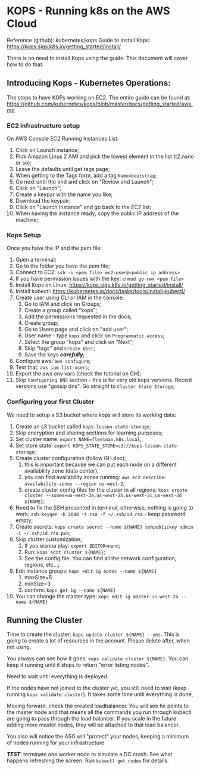 # KOPS - Running k8s on the AWS Cloud
Reference (github): kubernetes/kops
Guide to install Kops: https://kops.sigs.k8s.io/getting_started/install/


There is no need to install Kops using the guide. This document will cover how to do that.

## Introducing Kops - Kubernetes Operations:

The steps to have KOPs working on EC2. The entire guide can be found at: https://github.com/kubernetes/kops/blob/master/docs/getting_started/aws.md


### EC2 infrastructure setup

On AWS Console EC2 Running Instances List:
1. Click on Launch instance;
2. Pick Amazon Linux 2 AMI and pick the lowest element in the list (t2.nano or so);
3. Leave the defaults until get tags page;
4. When getting to the Tags form, add a tag `Name=bootstrap`;
5. Go next until the end and click on "Review and Launch";
6. Click on "Launch";
7. Create a keypar with the name you like;
8. Download the keypair;
9. Click on "Launch Instance" and go back to the EC2 list;
10. When having the instance ready, copy the public IP address of the machine;
    
### Kops Setup

Once you have the IP and the pem file:
1. Open a terminal;
2. Go to the folder you have the pem file;
3. Connect to EC2: `ssh -i <pem file> ec2-user@<public ip address>`
4. If you have permission issues with the key: `chmod go-rwx <pem file>`
5. Install Kops on Linux: https://kops.sigs.k8s.io/getting_started/install/
6. Install kubectl: https://kubernetes.io/docs/tasks/tools/install-kubectl/
7. Create user using CLI or IAM in the console:
   1. Go to IAM and click on Groups;
   2. Create a group called "kops";
   3. Add the permissions requested in the docs;
   4. Create group;
   5. Go to Users page and click on "add user";
   6. User name - type `kops` and click on `Programmatic access`;
   7. Select the group "kops" and click on "Next";
   8. Skip "tags" and `Create User`;
   9. Save the keys ***carefully***;
8. Configure aws: `aws configure`;
9. Test that: `aws iam list-users`;
10. Export the aws env vars (check the tutorial on GH);
11. Skip `Configuring DNS` section - this is for very old kops versions. Recent versions use "gossip dns". Go straight to `Cluster State Storage`;

### Configuring your first Cluster

We need to setup a S3 bucket where kops will store its working data:

1. Create an s3 bucket called `kops-lesson-state-storage`;
2. Skip encryption and sharing sections for learning purposes;
3. Set cluster name: `export NAME=fleetman.k8s.local`;
4. Set store state: `export KOPS_STATE_STORE=s3://kops-lesson-state-storage`;
5. Create cluster configuration (follow GH doc);
   1. this is important because we can put each node on a different availability zone (data center);
   2. you can find availability zones running: `aws ec2 describe-availability-zones --region us-west-2`;
   3. create cluster config files for the cluster in all regions: `kops create cluster --zones=us-west-2a,us-west-2b,us-west-2c,us-west-2d ${NAME}`;
6. Need to fix the SSH presented in terminal, otherwise, nothing is going to work: `ssh-keygen -b 2048 -t rsa -f ~/.ssh/id_rsa` - keep password empty;
7. Create secrets: `kops create secret --name ${NAME} sshpublickey admin -i ~/.ssh/id_rsa.pub`;
8. Skip cluster customization;
   1. If you wanna play: `export EDITOR=nano`;
   2. Run: `kops edit cluster ${NAME}`;
   3. See the config file. You can find all the network configuration, regions, etc...;
9. Edit instance groups: `kops edit ig nodes --name ${NAME}`
   1.  maxSize=5
   2.  minSize=3
   3.  confirm: `kops get ig --name ${NAME}`
10. You can change the master type: `kops edit ig master-us-west-2a --name ${NAME}`


## Running the Cluster

Time to create the cluster: `kops update cluster ${NAME} --yes`. This is going to create a lot of resources in the account. Please delete after, when not using.

You always can see how it goes: `kops validate cluster ${NAME}`. You can keep it running until it stops to return "error listing nodes".

Need to wait until everything is deployed.

If the nodes have not joined to the cluster yet, you still need to wait (keep running `kops validate cluster`). It takes some time until everything is done,


Moving forward, check the created loadbalancer. You will see he points to the master node and that means all the commands you run through kubectl are going to pass through the load balancer. If you scale in the future adding more master nodes, they will be attached to that load balancer.

You also will notice the ASG will "protect" your nodes, keeping a minimum of nodes running for your infrastructure.

***TEST***: terminate one worker node to simulate a DC crash. See what happens refreshing the screen. Run `kubectl get nodes` for details.








